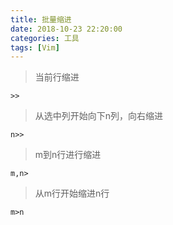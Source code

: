 ```yaml
---
title: 批量缩进
date: 2018-10-23 22:20:00
categories: 工具
tags: [Vim]
---
```


> 当前行缩进

`>>`

> 从选中列开始向下n列，向右缩进

`n>>`

> m到n行进行缩进

`m,n>`

>从m行开始缩进n行

`m>n`

